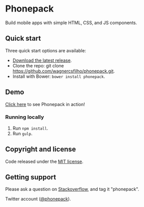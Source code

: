 # Phonepack
Build mobile apps with simple HTML‚ CSS‚ and JS components.

## Quick start

Three quick start options are available:

- [Download the latest release][release].
- Clone the repo: git clone https://github.com/wagnercsfilho/phonepack.git.
- Install with Bower: `bower install phonepack`.

## Demo

[Click here](https://wagnercsfilho.github.io/phonepack) to see Phonepack in action!


### Running locally

1. Run `npm install`.
2. Run `gulp`.


## Copyright and license

Code released under the [MIT license](LICENSE.md).

## Getting support

Please ask a question on <a href="http://stackoverflow.com" target="_blank">Stackoverflow</a>, and tag it "phonepack".

Twitter account (<a href="http://twitter.com/phonepackjs" target="_blank">@phonepack</a>).


[release]: https://github.com/wagnercsfilho/phonepack/tags
